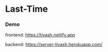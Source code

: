 # Last-Time

### Demo
frontend: https://tivash.netlify.app

backend: https://server-tivash.herokuapp.com/

